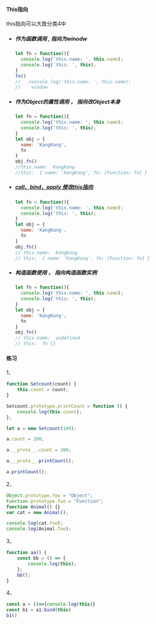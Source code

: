 #### This指向

this指向可以大致分类4中

- ##### 作为函数调用 , 指向为winodw

  ```js
  let fn = function(){
    console.log('this.name: ', this.name);
    console.log('this: ', this);
  }
  fn()  
  //   console.log('this.name: ', this.name);       
  //    window
  ```

- ##### 作为Object的属性调用 ， 指向改Object本身

  ```js
  let fn = function(){
    console.log('this.name: ', this.name);
    console.log('this: ', this);
  }
  let obj = {
    name: 'KangKang',
    fn
  }
  obj.fn() 
  //this.name:  KangKang
  //this:  { name: 'KangKang', fn: [Function: fn] }
  ```

- ##### [call、bind、apply 修改this指向](https://raw.githubusercontent.com/JuntengMa/FE-handwritten-questions/tree/main/This%E6%8C%87%E5%90%91)

  ```js
  let fn = function(){
    console.log('this.name: ', this.name);
    console.log('this: ', this);
  }
  let obj = {
    name: 'KangKang',
    fn
  }
  obj.fn() 
  // this.name:  KangKang
  // this:  { name: 'KangKang', fn: [Function: fn] }
  ```

- ##### 构造函数使用 ， 指向构造函数实例

  ```js
  let fn = function(){
    console.log('this.name: ', this.name);
    console.log('this: ', this);
  }
  let obj = {
    name: 'KangKang',
    fn
  }
  obj.fn() 
  // this.name:  undefined
  // this:  fn {}
  ```

#### 练习

1、

```js
function Setcount(count) {
	this.count = count;
}

Setcount.prototype.printCount = function () {
	console.log(this.count);
};

let a = new Setcount(100);

a.count = 200;

a.__proto__.count = 300;

a.__proto__.printCount(); 

a.printCount(); 

```
2、

```js
Object.prototype.foo = "Object";
Function.prototype.foo = "Function";
function Animal() {}
var cat = new Animal();

console.log(cat.foo); 
console.log(Animal.foo);

```
3、
```js
function aa() {
	const bb = () => {
		console.log(this);
	};
	bb();
}
```
4、
```js
const a = ()=>{console.log(this)}
const b1 = a1.bind(this)
b1()
```

